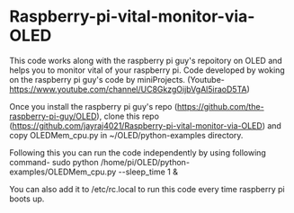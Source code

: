 # Raspberry-pi-vital-monitor-via-OLED
This code works along with the raspberry pi guy's repoitory on OLED and helps you to monitor vital of your raspberry pi.
Code developed by woking on the raspberry pi guy's code by miniProjects. (Youtube- https://www.youtube.com/channel/UC8GkzgOijbVgAl5iraoD5TA)

Once you install the raspberry pi guy's repo (https://github.com/the-raspberry-pi-guy/OLED), clone this repo (https://github.com/jayraj4021/Raspberry-pi-vital-monitor-via-OLED) and copy OLEDMem_cpu.py in ~/OLED/python-examples directory.  

Following this you can run the code independently by using following command-
sudo python /home/pi/OLED/python-examples/OLEDMem_cpu.py --sleep_time 1 &

You can also add it to /etc/rc.local to run this code every time raspberry pi boots up.
